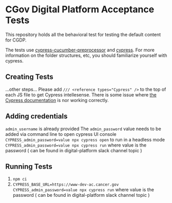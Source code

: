 # CGov Digital Platform Acceptance Tests
This repository holds all the behavioral test for testing the default content for CGDP.

The tests use [cypress-cucumber-preprocessor](https://github.com/TheBrainFamily/cypress-cucumber-preprocessor) and [cypress](https://docs.cypress.io/guides/overview/why-cypress.html#In-a-nutshell). For more information on the folder structures, etc, you should familiarize yourself with cypress.

## Creating Tests
...other steps...
Please add `/// <reference types="Cypress" />` to the top of each JS file to get Cypress intellesense. There is some issue where [the Cypress documentation](https://docs.cypress.io/guides/tooling/intelligent-code-completion.html#Reference-type-declarations-via-jsconfig) is nor working correctly. 

## Adding credentials
`admin_username` is already provided
The `admin_password` value needs to be added via command line 
to open cypress UI console
`CYPRESS_admin_password=value npx cypress open`
to run in a headless mode
`CYPRESS_admin_password=value npx cypress run`
where value is the password ( can be found in digital-platform slack channel topic )
## Running Tests
1. `npm ci`
2. `CYPRESS_BASE_URL=https://www-dev-ac.cancer.gov CYPRESS_admin_password=value npx cypress run`
where value is the password ( can be found in digital-platform slack channel topic )
